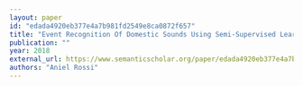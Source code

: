 ```yaml
---
layout: paper
id: "edada4920eb377e4a7b981fd2549e8ca0872f657"
title: "Event Recognition Of Domestic Sounds Using Semi-Supervised Learning"
publication: ""
year: 2018
external_url: https://www.semanticscholar.org/paper/edada4920eb377e4a7b981fd2549e8ca0872f657
authors: "Aniel Rossi"
---
```

